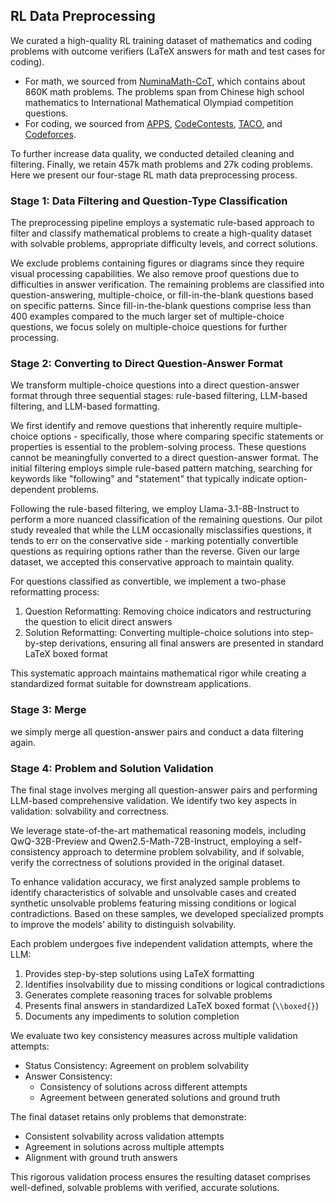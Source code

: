 ## RL Data Preprocessing

We curated a high-quality RL training dataset of mathematics and coding problems with outcome verifiers (LaTeX answers for math and test cases for coding).

- For math, we sourced from [NuminaMath-CoT](https://huggingface.co/datasets/AI-MO/NuminaMath-CoT),  which contains about 860K math problems. The problems span from Chinese high school mathematics to International Mathematical Olympiad competition questions.
- For coding, we sourced from [APPS](https://huggingface.co/datasets/codeparrot/apps), [CodeContests](https://huggingface.co/datasets/deepmind/code_contests), [TACO](https://huggingface.co/datasets/BAAI/TACO), and [Codeforces](https://huggingface.co/datasets/MatrixStudio/Codeforces-Python-Submissions).

To further increase data quality, we conducted detailed cleaning and filtering. Finally, we retain 457k math problems and 27k coding problems. Here we present our four-stage RL math data preprocessing process.

### Stage 1: Data Filtering and Question-Type Classification

The preprocessing pipeline employs a systematic rule-based approach to filter and classify mathematical problems to create a high-quality dataset with solvable problems, appropriate difficulty levels, and correct solutions.

We exclude problems containing figures or diagrams since they require visual processing capabilities. We also remove proof questions due to difficulties in answer verification. The remaining problems are classified into question-answering, multiple-choice, or fill-in-the-blank questions based on specific patterns. Since fill-in-the-blank questions comprise less than 400 examples compared to the much larger set of multiple-choice questions, we focus solely on multiple-choice questions for further processing.

### Stage 2: Converting to Direct Question-Answer Format

We transform multiple-choice questions into a direct question-answer format through three sequential stages: rule-based filtering, LLM-based filtering, and LLM-based formatting.

We first identify and remove questions that inherently require multiple-choice options - specifically, those where comparing specific statements or properties is essential to the problem-solving process. These questions cannot be meaningfully converted to a direct question-answer format. The initial filtering employs simple rule-based pattern matching, searching for keywords like "following" and "statement" that typically indicate option-dependent problems.

Following the rule-based filtering, we employ Llama-3.1-8B-Instruct to perform a more nuanced classification of the remaining questions. Our pilot study revealed that while the LLM occasionally misclassifies questions, it tends to err on the conservative side - marking potentially convertible questions as requiring options rather than the reverse. Given our large dataset, we accepted this conservative approach to maintain quality.

For questions classified as convertible, we implement a two-phase reformatting process:

1. Question Reformatting: Removing choice indicators and restructuring the question to elicit direct answers
2. Solution Reformatting: Converting multiple-choice solutions into step-by-step derivations, ensuring all final answers are presented in standard LaTeX boxed format

This systematic approach maintains mathematical rigor while creating a standardized format suitable for downstream applications.

### Stage 3: Merge

we simply merge all question-answer pairs and conduct a data filtering again.

### Stage 4: Problem and Solution Validation

The final stage involves merging all question-answer pairs and performing LLM-based comprehensive validation. We identify two key aspects in validation: solvability and correctness.

We leverage state-of-the-art mathematical reasoning models, including QwQ-32B-Preview and Qwen2.5-Math-72B-Instruct, employing a self-consistency approach to determine problem solvability, and if solvable, verify the correctness of solutions provided in the original dataset.

To enhance validation accuracy, we first analyzed sample problems to identify characteristics of solvable and unsolvable cases and created synthetic unsolvable problems featuring missing conditions or logical contradictions. Based on these samples, we developed specialized prompts to improve the models' ability to distinguish solvability.

Each problem undergoes five independent validation attempts, where the LLM:

1. Provides step-by-step solutions using LaTeX formatting
2. Identifies insolvability due to missing conditions or logical contradictions
3. Generates complete reasoning traces for solvable problems
4. Presents final answers in standardized LaTeX boxed format (`\\boxed{}`)
5. Documents any impediments to solution completion 

We evaluate two key consistency measures across multiple validation attempts:

- Status Consistency: Agreement on problem solvability
- Answer Consistency:
  - Consistency of solutions across different attempts
  - Agreement between generated solutions and ground truth

The final dataset retains only problems that demonstrate:

- Consistent solvability across validation attempts
- Agreement in solutions across multiple attempts
- Alignment with ground truth answers

This rigorous validation process ensures the resulting dataset comprises well-defined, solvable problems with verified, accurate solutions.